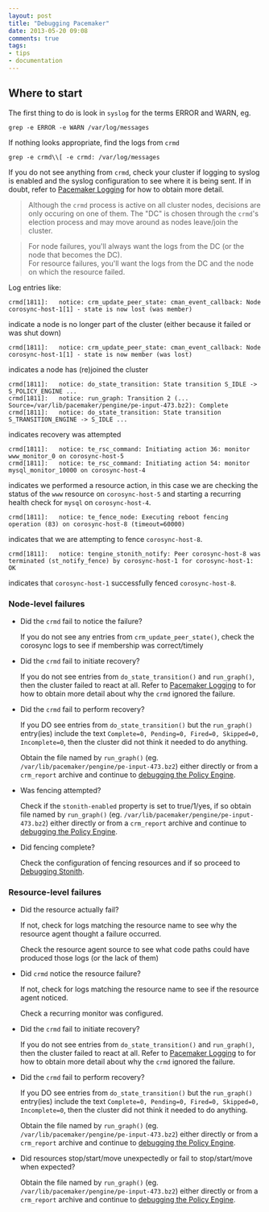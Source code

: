 ```yaml
---
layout: post
title: "Debugging Pacemaker"
date: 2013-05-20 09:08
comments: true
tags:
- tips
- documentation
---
```


## Where to start

The first thing to do is look in `syslog` for the terms ERROR and WARN, eg.

    grep -e ERROR -e WARN /var/log/messages

If nothing looks appropriate, find the logs from `crmd`

    grep -e crmd\\[ -e crmd: /var/log/messages

If you do not see anything from `crmd`, check your cluster if logging
to syslog is enabled and the syslog configuration to see where it is
being sent.  If in doubt, refer to [Pacemaker Logging](/blog/2013/pacemaker-logging/) for how to obtain more detail.

> Although the `crmd` process is active on all cluster nodes,
> decisions are only occuring on one of them.  The "DC" is chosen
> through the `crmd`'s election process and may move around as nodes
> leave/join the cluster.

> For node failures, you'll always want the logs from the DC (or the
> node that becomes the DC).  
> For resource failures, you'll want the logs from the DC and the node
> on which the resource failed.

Log entries like:

    crmd[1811]:   notice: crm_update_peer_state: cman_event_callback: Node corosync-host-1[1] - state is now lost (was member)

indicate a node is no longer part of the cluster (either because it failed or was shut down)

    crmd[1811]:   notice: crm_update_peer_state: cman_event_callback: Node corosync-host-1[1] - state is now member (was lost)

indicates a node has (re)joined the cluster

    crmd[1811]:   notice: do_state_transition: State transition S_IDLE -> S_POLICY_ENGINE ...
    crmd[1811]:   notice: run_graph: Transition 2 (... Source=/var/lib/pacemaker/pengine/pe-input-473.bz2): Complete
    crmd[1811]:   notice: do_state_transition: State transition S_TRANSITION_ENGINE -> S_IDLE ...

indicates recovery was attempted

    crmd[1811]:   notice: te_rsc_command: Initiating action 36: monitor www_monitor_0 on corosync-host-5
    crmd[1811]:   notice: te_rsc_command: Initiating action 54: monitor mysql_monitor_10000 on corosync-host-4

indicates we performed a resource action, in this case we are checking
the status of the `www` resource on `corosync-host-5` and starting a
recurring health check for `mysql` on `corosync-host-4`.

    crmd[1811]:   notice: te_fence_node: Executing reboot fencing operation (83) on corosync-host-8 (timeout=60000)

indicates that we are attempting to fence `corosync-host-8`.

    crmd[1811]:   notice: tengine_stonith_notify: Peer corosync-host-8 was terminated (st_notify_fence) by corosync-host-1 for corosync-host-1: OK

indicates that `corosync-host-1` successfully fenced `corosync-host-8`.

### Node-level failures

- Did the `crmd` fail to notice the failure?  

  If you do not see any entries from `crm_update_peer_state()`, check
  the corosync logs to see if membership was correct/timely

- Did the `crmd` fail to initiate recovery?

  If you do not see entries from `do_state_transition()` and
  `run_graph()`, then the cluster failed to react at all.  Refer to
  [Pacemaker Logging](/blog/2013/pacemaker-logging/) to for how to
  obtain more detail about why the `crmd` ignored the failure.

- Did the `crmd` fail to perform recovery?  

  If you DO see entries from `do_state_transition()` but the
  `run_graph()` entry(ies) include the text `Complete=0, Pending=0,
  Fired=0, Skipped=0, Incomplete=0`, then the cluster did not think it
  needed to do anything.

  Obtain the file named by `run_graph()`
  (eg. `/var/lib/pacemaker/pengine/pe-input-473.bz2`) either directly
  or from a `crm_report` archive and continue to [debugging the Policy Engine](/blog/2013/debugging-pengine/).

- Was fencing attempted?  

  Check if the `stonith-enabled` property is set to true/1/yes, if so
  obtain file named by `run_graph()`
  (eg. `/var/lib/pacemaker/pengine/pe-input-473.bz2`) either directly
  or from a `crm_report` archive and continue to [debugging the Policy Engine](/blog/2013/debugging-pengine/).

- Did fencing complete?  

  Check the configuration of fencing resources and if so proceed to
  [Debugging Stonith](#tba).

### Resource-level failures

- Did the resource actually fail?  

  If not, check for logs matching the resource name to see why the
  resource agent thought a failure occurred.  

  Check the resource agent source to see what code paths could have
  produced those logs (or the lack of them)

- Did `crmd` notice the resource failure?  

  If not, check for logs matching the resource name to see if the
  resource agent noticed.  

  Check a recurring monitor was configured.

- Did the `crmd` fail to initiate recovery?  

  If you do not see entries from `do_state_transition()` and
  `run_graph()`, then the cluster failed to react at all.  Refer to
  [Pacemaker Logging](/blog/2013/pacemaker-logging/) to for how to
  obtain more detail about why the `crmd` ignored the failure.

- Did the `crmd` fail to perform recovery?  

  If you DO see entries from `do_state_transition()` but the
  `run_graph()` entry(ies) include the text `Complete=0, Pending=0,
  Fired=0, Skipped=0, Incomplete=0`, then the cluster did not think it
  needed to do anything.

  Obtain the file named by `run_graph()`
  (eg. `/var/lib/pacemaker/pengine/pe-input-473.bz2`) either directly
  or from a `crm_report` archive and continue to [debugging the Policy Engine](/blog/2013/debugging-pengine/).

- Did resources stop/start/move unexpectedly or fail to stop/start/move when expected?  

  Obtain the file named by `run_graph()`
  (eg. `/var/lib/pacemaker/pengine/pe-input-473.bz2`) either directly
  or from a `crm_report` archive and continue to [debugging the Policy Engine](/blog/2013/debugging-pengine/).
